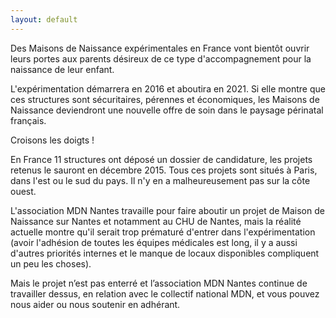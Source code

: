```yaml
---
layout: default
---
```


Des Maisons de Naissance expérimentales en France vont bientôt ouvrir leurs portes aux parents désireux de ce type d'accompagnement pour la naissance de leur enfant.

L'expérimentation démarrera en 2016 et aboutira en 2021. Si elle montre que ces structures sont sécuritaires, pérennes et économiques, les Maisons de Naissance deviendront une nouvelle offre de soin dans le paysage périnatal français.

Croisons les doigts !

En France 11 structures ont déposé un dossier de candidature, les projets retenus le sauront en décembre 2015. Tous ces projets sont situés à Paris, dans l'est ou le sud du pays. Il n'y en a malheureusement pas sur la côte ouest.

L'association MDN Nantes travaille pour faire aboutir un projet de Maison de Naissance sur Nantes et notamment au CHU de Nantes, mais la réalité actuelle montre qu'il serait trop prématuré d'entrer dans l'expérimentation (avoir l'adhésion de toutes les équipes médicales est long, il y a aussi d'autres priorités internes et le manque de locaux disponibles compliquent un peu les choses).

Mais le projet n’est pas enterré et l’association MDN Nantes continue de travailler dessus, en relation avec le collectif national MDN, et vous pouvez nous aider ou nous soutenir en adhérant.

